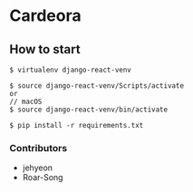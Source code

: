 # Cardeora

## How to start
```
$ virtualenv django-react-venv 

$ source django-react-venv/Scripts/activate
or
// macOS
$ source django-react-venv/bin/activate

$ pip install -r requirements.txt
```

### Contributors
- jehyeon
- Roar-Song
